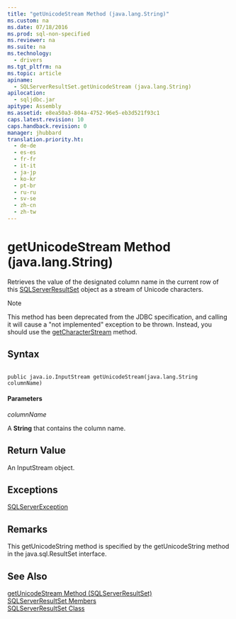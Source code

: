 ```yaml
---
title: "getUnicodeStream Method (java.lang.String)"
ms.custom: na
ms.date: 07/18/2016
ms.prod: sql-non-specified
ms.reviewer: na
ms.suite: na
ms.technology: 
  - drivers
ms.tgt_pltfrm: na
ms.topic: article
apiname: 
  - SQLServerResultSet.getUnicodeStream (java.lang.String)
apilocation: 
  - sqljdbc.jar
apitype: Assembly
ms.assetid: e8ea50a3-804a-4752-96e5-eb3d521f93c1
caps.latest.revision: 10
caps.handback.revision: 0
manager: jhubbard
translation.priority.ht: 
  - de-de
  - es-es
  - fr-fr
  - it-it
  - ja-jp
  - ko-kr
  - pt-br
  - ru-ru
  - sv-se
  - zh-cn
  - zh-tw
---
```

# getUnicodeStream Method (java.lang.String)
  Retrieves the value of the designated column name in the current row of this [SQLServerResultSet](../content/SQLServerResultSet-Class.md) object as a stream of Unicode characters.  
  
> [!NOTE]  
>  This method has been deprecated from the JDBC specification, and calling it will cause a "not implemented" exception to be thrown. Instead, you should use the [getCharacterStream](../content/getCharacterStream-Method--SQLServerResultSet-.md) method.  
  
## Syntax  
  
```  
  
public java.io.InputStream getUnicodeStream(java.lang.String columnName)  
```  
  
#### Parameters  
 *columnName*  
  
 A **String** that contains the column name.  
  
## Return Value  
 An InputStream object.  
  
## Exceptions  
 [SQLServerException](../content/SQLServerException-Class.md)  
  
## Remarks  
 This getUnicodeString method is specified by the getUnicodeString method in the java.sql.ResultSet interface.  
  
## See Also  
 [getUnicodeStream Method &#40;SQLServerResultSet&#41;](../content/getUnicodeStream-Method--SQLServerResultSet-.md)   
 [SQLServerResultSet Members](../content/SQLServerResultSet-Members.md)   
 [SQLServerResultSet Class](../content/SQLServerResultSet-Class.md)  
  
  